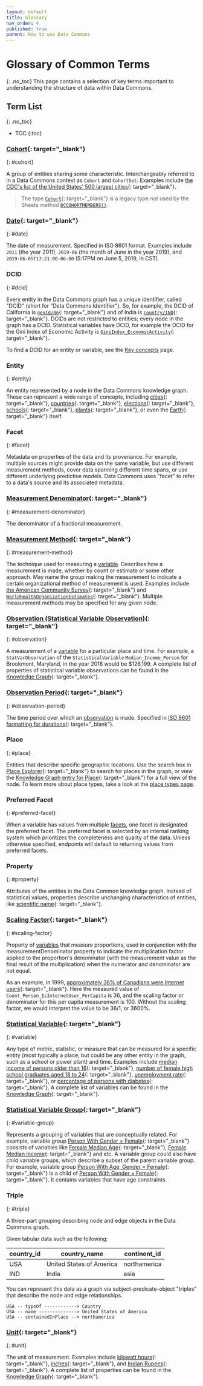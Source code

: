 ```yaml
---
layout: default
title: Glossary
nav_order: 4
published: true
parent: How to use Data Commons
---
```


# Glossary of Common Terms

{: .no_toc}
This page contains a selection of key terms important to understanding the structure of data within Data Commons.

## Term List
{: .no_toc}

* TOC
{:toc}

### [Cohort](https://datacommons.org/browser/CohortSet){: target="_blank"}
{: #cohort}

A group of entities sharing some characteristic. Interchangeably referred to in a Data Commons context as `Cohort` and `CohortSet`. Examples include [the CDC's list of the United States' 500 largest cities](https://datacommons.org/browser/CDC500_City){: target="_blank"}.

> The type [`Cohort`](https://datacommons.org/browser/Cohort){: target="_blank"} is a legacy type not used by the Sheets method [`DCCOHORTMEMBERS()`](/api/sheets/get_cohort_members.html).

### [Date](https://datacommons.org/browser/date){: target="_blank"}
{: #date}

The date of measurement. Specified in ISO 8601 format. Examples include `2011` (the year 2011), `2019-06` (the month of June in the year 2019), and `2019-06-05T17:21:00-06:00` (5:17PM on June 5, 2019, in CST).

### DCID
{: #dcid}

Every entity in the Data Commons graph has a unique identifier, called "DCID" (short for "Data Commons Identifier"). So, for example, the DCID of California is [`geoId/06`](https://datacommons.org/browser/geoId/06){: target="_blank"} and of India is [`country/IND`](https://datacommons.org/browser/country/IND){: target="_blank"}. DCIDs are not restricted to entities; every node in the graph has a DCID. Statistical variables have DCID, for example the DCID for the Gini Index of Economic Activity is [`GiniIndex_EconomicActivity`](https://datacommons.org/tools/statvar#GiniIndex_EconomicActivity){: target="_blank"}.

To find a DCID for an entity or variable, see the [Key concepts](/data_model.html#find-dcid) page.

### Entity
{: #entity}

An entity represented by a node in the Data Commons knowledge graph. These can represent a wide range of concepts, including [cities](https://datacommons.org/browser/City){: target="_blank"}, [countries](https://datacommons.org/browser/Country){: target="_blank"}, [elections](https://datacommons.org/browser/election/2016_P_US00){: target="_blank"}, [schools](https://datacommons.org/browser/nces/062961004587){: target="_blank"}, [plants](https://datacommons.org/browser/dc/bsmvthtq89217){: target="_blank"}, or even the [Earth](https://datacommons.org/browser/Earth){: target="_blank"} itself.

### Facet
{: #facet}

Metadata on properties of the data and its provenance. For example, multiple sources might provide data on the same variable, but use different measurement methods, cover data spanning different time spans, or use different underlying predictive models. Data Commons uses "facet" to refer to a data's source and its associated metadata.

### [Measurement Denominator](https://datacommons.org/browser/measurementDenominator){: target="_blank"}
{: #measurement-denominator}

The denominator of a fractional measurement.

### [Measurement Method](https://datacommons.org/browser/measurementMethod){: target="_blank"}
{: #measurement-method}

The technique used for measuring a [variable](#variable). Describes how a measurement is made, whether by count or estimate or some other approach. May name the group making the measurement to indicate a certain organizational method of measurement is used. Examples include [the American Community Survey](https://datacommons.org/browser/dc/gg17432){: target="_blank"} and [`WorldHealthOrganizationEstimates`](https://datacommons.org/browser/WorldHealthOrganizationEstimates){: target="_blank"}. Multiple measurement methods may be specified for any given node.

### [Observation (Statistical Variable Observation)](https://datacommons.org/browser/StatVarObservation){: target="_blank"}
{: #observation}

A measurement of a [variable](#variable) for a particular place and time. For example, a `StatVarObservation` of the `StatisticalVariable` `Median_Income_Person` for Brookmont, Maryland, in the year 2018 would be $126,199. A complete list of properties of statistical variable observations can be found in the [Knowledge Graph](https://datacommons.org/browser/StatVarObservation){: target="_blank"}.

### [Observation Period](https://datacommons.org/browser/observationPeriod){: target="_blank"}
{: #observation-period}

The time period over which an [observation](#observation) is made. Specified in [ISO 8601 formatting for durations](https://en.wikipedia.org/wiki/ISO_8601#Durations){: target="_blank"}.

### Place
{: #place}

Entities that describe specific geographic locations. Use the search box in [Place Explorer](https://datacommons.org/place){: target="_blank"} to search for places in the graph, or view the [Knowledge Graph entry for Place](https://datacommons.org/browser/Place){: target="_blank"} for a full view of the node. To learn more about place types, take a look at the [place types page](/place_types.html).

### Preferred Facet
{: #preferred-facet}

When a variable has values from multiple [facets](#facet), one facet is designated the preferred facet. The preferred facet is selected by an internal ranking system which prioritizes the completeness and quality of the data. Unless otherwise specified, endpoints will default to returning values from preferred facets.

### Property
{: #property}

Attributes of the entities in the Data Common knowledge graph. Instead of statistical values, properties describe unchanging characteristics of entities, like [scientific name](https://datacommons.org/browser/scientificName){: target="_blank"}.

### [Scaling Factor](https://datacommons.org/browser/scalingFactor){: target="_blank"}
{: #scaling-factor}

Property of [variables](#variable) that measure proportions, used in conjunction with the measurementDenominator property to indicate the multiplication factor applied to the proportion's denominator (with the measurement value as the final result of the multiplication) when the numerator and denominator are not equal.

As an example, in 1999, [approximately 36% of Canadians were Internet users](https://datacommons.org/browser/dc/o/0d9e3dd3y6yt3){: target="_blank"}. Here the measured value of `Count_Person_IsInternetUser_PerCapita` is 36, and the scaling factor or denominator for this per capita measurement is 100. Without the scaling factor, we would interpret the value to be 36/1, or 3600%.

### [Statistical Variable](https://datacommons.org/browser/StatisticalVariable){: target="_blank"}
{: #variable}

Any type of metric, statistic, or measure that can be measured for a specific entity (most typically a place, but could be any other entity in the graph, such as a school or power plant) and time. Examples include [median income of persons older than 16](https://datacommons.org/browser/Median_Income_Person_16OrMoreYears){: target="_blank"}, [number of female high school graduates aged 18 to 24](https://datacommons.org/browser/Count_Person_18To24Years_EducationalAttainmentHighSchoolGraduateIncludesEquivalency_Female){: target="_blank"}, [unemployment rate](https://browser.datacommons.org/browser/UnemploymentRate_Person){: target="_blank"}, or [percentage of persons with diabetes](https://browser.datacommons.org/browser/Percent_Person_WithDiabetes){: target="_blank"}. A complete list of variables can be found in the [Knowledge Graph](https://datacommons.org/browser/StatisticalVariable){: target="_blank"}.

### [Statistical Variable Group](https://datacommons.org/browser/StatVarGroup){: target="_blank"}
{: #variable-group}

Represents a grouping of variables that are conceptually related. For example, variable group [Person With Gender = Female](https://datacommons.org/browser/dc/g/Person_Gender-Female){: target="_blank"} consists of variables like [Female Median Age](https://datacommons.org/browser/Median_Age_Person_Female){: target="_blank"}, [Female Median Income](https://datacommons.org/browser/Median_Income_Person_15OrMoreYears_Female_WithIncome){: target="_blank"} and etc. A variable group could also have child variable groups, which describe a subset of the parent variable group. For example, variable group [Person With Age, Gender = Female](https://datacommons.org/browser/dc/g/Person_Age_Gender-Female){: target="_blank"} is a child of [Person With Gender = Female](https://datacommons.org/browser/dc/g/Person_Gender-Female){: target="_blank"}. It contains variables that have age constraints.


### Triple
{: #triple}

A three-part grouping describing node and edge objects in the Data Commons graph.

Given tabular data such as the following:

| country_id | country_name             | continent_id |
| ---------- | ------------------------ | ------------ |
| USA        | United States of America | northamerica |
| IND        | India                    | asia         |

You can represent this data as a graph via subject-predicate-object "triples" that describe the node and edge relationships.

```
USA -- typeOf ------------> Country
USA -- name --------------> United States of America
USA -- containedInPlace --> northamerica
```

### [Unit](https://datacommons.org/browser/unit){: target="_blank"}
{: #unit}

The unit of measurement. Examples include [kilowatt hours](https://datacommons.org/browser/KilowattHour){: target="_blank"}, [inches](https://datacommons.org/browser/Inch){: target="_blank"}, and [Indian Rupees](https://datacommons.org/browser/IndianRupee){: target="_blank"}. A complete list of properties can be found in the [Knowledge Graph](https://datacommons.org/browser/unit){: target="_blank"}.
